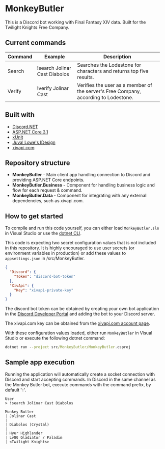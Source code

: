 # MonkeyButler

This is a Discord bot working with Final Fantasy XIV data. Built for the Twilight Knights Free Company.

## Current commands
| Command | Example | Description |
| - | - | - |
| Search | !search Jolinar Cast Diabolos | Searches the Lodestone for characters and returns top five results. |
| Verify | !verify Jolinar Cast | Verifies the user as a member of the server's Free Company, according to Lodestone. |

## Built with

* [Discord.NET](https://docs.stillu.cc/index.html)
* [ASP.NET Core 3.1](https://dotnet.microsoft.com/)
* [xUnit](https://xunit.net/)
* [Juval Lowe's IDesign](http://www.idesign.net/)
* [xivapi.com](http://xivapi.com)

## Repository structure

* **MonkeyButler** - Main client app handling connection to Discord and providing ASP.NET Core endpoints.
* **MonkeyButler.Business** - Component for handling business logic and flow for each request & command.
* **MonkeyButler.Data** - Component for integrating with any external dependencies, such as xivapi.com.

## How to get started

To compile and run this code yourself, you can either load `MonkeyButler.sln` in Visual Studio or use the [dotnet CLI](https://docs.microsoft.com/en-us/dotnet/core/tools/).

This code is expecting two secret configuration values that is not included in this repository. It is highly encouraged to use user secrets (or environment variables in production) or add these values to `appsettings.json` in /src/MonkeyButler.

```json
{
  "Discord": {
    "Token": "discord-bot-token"
  },
  "XivApi": {
    "Key": "xivapi-private-key"
  }
}
```

The discord bot token can be obtained by creating your own bot application in the [Discord Developer Portal](https://discord.com/developers/applications) and adding the bot to your Discord server.

The xivapi.com key can be obtained from the [xivapi.com account page](https://xivapi.com/account).

With these configuration values loaded, either run `MonkeyButler` in Visual Studio or execute the following dotnet command:

```cmd
dotnet run --project src/MonkeyButler/MonkeyButler.csproj
```

## Sample app execution

Running the application will automatically create a socket connection with Discord and start accepting commands. In Discord in the same channel as the Monkey Butler bot, execute commands with the command prefix, by default '`!`'.

```
User
> !search Jolinar Cast Diabolos

Monkey Butler
| Jolinar Cast
|
| Diabolos (Crystal)
| 
| Hyur Highlander
| Lv80 Gladiator / Paladin
| <Twilight Knights>
```